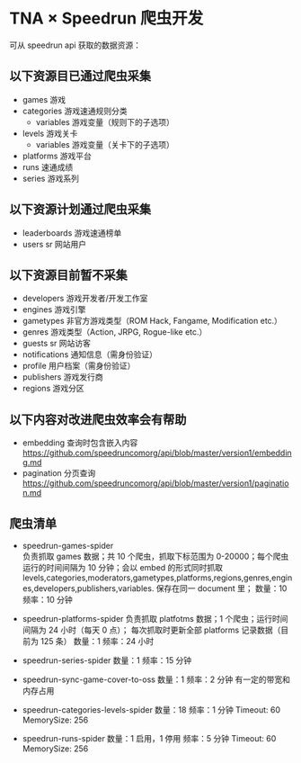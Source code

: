 # TNA × Speedrun 爬虫开发

可从 speedrun api 获取的数据资源：

## 以下资源目已通过爬虫采集

- games 游戏
- categories 游戏速通规则分类
  - variables 游戏变量（规则下的子选项）
- levels 游戏关卡
  - variables 游戏变量（关卡下的子选项）
- platforms 游戏平台
- runs 速通成绩
- series 游戏系列

## 以下资源计划通过爬虫采集

- leaderboards 游戏速通榜单
- users sr 网站用户

## 以下资源目前暂不采集

- developers 游戏开发者/开发工作室
- engines 游戏引擎
- gametypes 非官方游戏类型（ROM Hack, Fangame, Modification etc.）
- genres 游戏类型（Action, JRPG, Rogue-like etc.）
- guests sr 网站访客
- notifications 通知信息（需身份验证）
- profile 用户档案（需身份验证）
- publishers 游戏发行商
- regions 游戏分区

## 以下内容对改进爬虫效率会有帮助

- embedding 查询时包含嵌入内容
  <https://github.com/speedruncomorg/api/blob/master/version1/embedding.md>
- pagination 分页查询
  <https://github.com/speedruncomorg/api/blob/master/version1/pagination.md>

## 爬虫清单

- speedrun-games-spider  
  负责抓取 games 数据；共 10 个爬虫，抓取下标范围为 0-20000；每个爬虫运行的时间间隔为 10 分钟；会以 embed 的形式同时抓取 levels,categories,moderators,gametypes,platforms,regions,genres,engines,developers,publishers,variables. 保存在同一 document 里；
  数量：10
  频率：10 分钟  

- speedrun-platforms-spider
  负责抓取 platfotms 数据；1 个爬虫；运行时间间隔为 24 小时（每天 0 点）；
  每次抓取时更新全部 platforms 记录数据（目前为 125 条）
  数量：1
  频率：24 小时

- speedrun-series-spider
  数量：1
  频率：15 分钟

- speedrun-sync-game-cover-to-oss
  数量：1
  频率：2 分钟
  有一定的带宽和内存占用

- speedrun-categories-levels-spider
  数量：18
  频率：1 分钟
  Timeout: 60
  MemorySize: 256

- speedrun-runs-spider
  数量：1 启用，1 停用
  频率：5 分钟
  Timeout: 60
  MemorySize: 256
